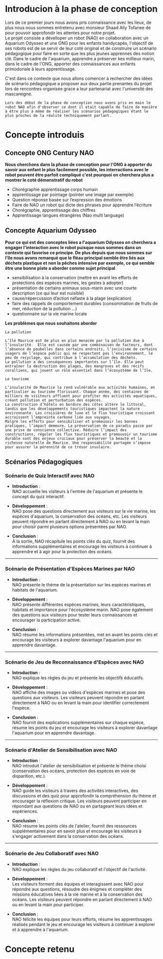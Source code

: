 # Introducion à la phase de conception 

Lors de ce premier jours nous avons pris connaissance avec les lieux, de plus nous nous sommes entretenu avec monsieur Shaad Ally Tofanee de pour pouvoir approfondir les attentes pour notre projet.	
Le projet consiste a dévelloper un robot (NAO) en collaboration avec un Aquarium Odysseo et une ONG pour les enfants handycapés, l'objectif de ses robots est de se servir de leur coté original
et de construire un scénario pédagogique pour faire en sorte que les plus jeunes apprennes des notion clé. Dans le cadre de l'aquarium, apprendre a préserver kes millieux marin, dans le cadre de l'ONG, apporter des connaissances aux enfants primodoriale à leurs apprentissage.

C'est dans ce contexte que nous allons comencer à rechercher des idées de scénario pédagogique a proposer aux deux partie prenantes du projet lors de rencontres organisée grace a leur partenariat 
avec l'université des mascareigne.

    Lors des début de la phase de conception nous avons pris en main le robot NAO afin d'observer ce dont il etait capable de faire de manière à être plus à même de réaliser les scénarios pédagogiques étant le plus proches de la réalité techniquement parlant.

# Concepte introduis

## Concepte ONG Century NAO

**Nous cherchons dans la phase de conception pour l'ONG à apporter du savoir aux enfant le plus facilement possible, les interractions avec le robot peuvent être parfoit compliqué c'est pourquoi on cherchera plus a montrer le coté démonstratif du robot**

- Chorégraphie apprentissage corps humain
- apprentissage par pointage (pointer une image par exemple)
- Question réponse basée sur l’expression des émotions
- Faire de NAO un robot qui dicte des phrases pour apprendre l’écriture
- Chorégraphie, apprentissage des chiffres 
- Apprentissage langues étrangères (Nao multi language)

## Concepte Aquarium Odysseo

**Pour ce qui est des conceptes liées a l'aquarium Odysseo on cherchera a engager l'interaction avec le robot puisque nous sommes dans un contexte qui favorise ce principe. De plus depuis que nous sommes sur l'île nous avons remarqué que le fléau principal semble être liés aux déchets plastique et non la pêches intensive par exemple, ce qui semble être une bonne piste a aborder comme sujet principal**

- sensibilisation à la conservation (mettre en avant les efforts de protections des espèces marines, les gestes à adopter)
- présentation de certains animaux sous-marin avec une courte description (ce qui leur est nuisible) 
- cause/répercussion d’action néfaste à la plage  (explication)
- faire des rappels de comportement durables (consommation de fruits de mer, réduction de la pollution …)
- questionnaire sur la vie marine locale

**Les problèmes que nous souhaitons aborder**

    La pollution

    L’île Maurice est de plus en plus menacée par la pollution due à l’insularité.  Elle est causée par une combinaison de facteurs, dont l’absence de poubelles dans certains endroits, l’incivisme de certains usagers de l’espace public qui ne respectent pas l’environnement, le peu de recyclage, qui contribue à l’accumulation des déchets.
    La pollution a des conséquences importantes sur l’île. Elle peut entraîner la destruction des plages, des mangroves et des récifs coralliens, qui jouent un rôle essentiel dans l’écosystème de l’île.

    Le tourisme

    L’insularité de Maurice la rend vulnérable aux activités humaines, en particulier au tourisme florissant. Chaque année, des centaines de milliers de visiteurs affluent pour profiter des activités aquatiques, créant pollution et perturbation des espèces.
    La construction d’hôtels en bordure des côtes altère le littoral, tandis que les développements touristiques impactent la nature environnante. Les croisières de luxe et le flux touristique croissant accroissent l’empreinte carbone liée aux voyages.
    Malgré les efforts pour sensibiliser et promouvoir les bonnes pratiques, l’impact demeure. La préservation de ce paradis passe par une prise de conscience collective. Réduire l’impact des constructions, réguler les flux touristiques et promouvoir un tourisme durable sont des enjeux cruciaux pour préserver la beauté et la richesse naturelle de Maurice. Une responsabilité partagée s’impose pour assurer la pérennité de ce trésor insulaire.

## Scénarios Pédagogiques

### Scénario de Quiz Interactif avec NAO

- **Introduction** :  
  NAO accueille les visiteurs à l'entrée de l'aquarium et présente le concept du quiz interactif.

- **Développement** :  
  NAO pose des questions directement aux visiteurs sur la vie marine, les espèces d'aquarium, la conservation des océans, etc. Les visiteurs peuvent répondre en parlant directement à NAO ou en levant la main pour choisir parmi plusieurs options présentées par NAO.

- **Conclusion** :  
  À la sortie, NAO récapitule les points clés du quiz, fournit des informations supplémentaires et encourage les visiteurs à continuer à apprendre et à agir pour la protection des océans.

---

### Scénario de Présentation d'Espèces Marines par NAO

- **Introduction** :  
  NAO présente le thème de la présentation sur les espèces marines et habitats de l'aquarium.

- **Développement** :  
  NAO présente différentes espèces marines, leurs caractéristiques, habitats et importance pour l'écosystème marin. NAO pose également des questions aux visiteurs pour tester leurs connaissances et encourager la participation active.

- **Conclusion** :  
  NAO résume les informations présentées, met en avant les points clés et encourage les visiteurs à explorer davantage l'aquarium pour en apprendre davantage.

---

### Scénario de Jeu de Reconnaissance d'Espèces avec NAO

- **Introduction** :  
  NAO explique les règles du jeu et présente les objectifs éducatifs.

- **Développement** :  
  NAO affiche des images ou vidéos d'espèces marines et pose des questions aux visiteurs. Les visiteurs peuvent répondre en parlant directement à NAO ou en levant la main pour identifier correctement l'espèce.

- **Conclusion** :  
  NAO fournit des explications supplémentaires sur chaque espèce, résume les points du jeu et encourage les visiteurs à explorer davantage l'aquarium pour en apprendre davantage.

---

### Scénario d'Atelier de Sensibilisation avec NAO

- **Introduction** :  
  NAO introduit l'atelier de sensibilisation et présente le thème choisi (conservation des océans, protection des espèces en voie de disparition, etc.).

- **Développement** :  
  NAO guide les visiteurs à travers des activités interactives, des discussions et des quiz pour approfondir la compréhension du thème et encourager la réflexion critique. Les visiteurs peuvent participer en répondant aux questions de NAO ou en partageant leurs idées et expériences.

- **Conclusion** :  
  NAO résume les points clés de l'atelier, fournit des ressources supplémentaires pour en savoir plus et encourage les visiteurs à s'engager activement dans la conservation des océans.

---

### Scénario de Jeu Collaboratif avec NAO

- **Introduction** :  
  NAO explique les règles du jeu collaboratif et l'objectif de l'activité.

- **Développement** :  
  Les visiteurs forment des équipes et interagissent avec NAO pour répondre aux questions, résoudre des énigmes et compléter des missions éducatives liées à la vie marine et à la conservation des océans. Les visiteurs peuvent répondre en parlant directement à NAO ou en levant la main pour participer.

- **Conclusion** :  
  NAO félicite les équipes pour leurs efforts, résume les apprentissages réalisés pendant le jeu et encourage les visiteurs à continuer à explorer et à apprendre à l'aquarium.




# Concepte retenu